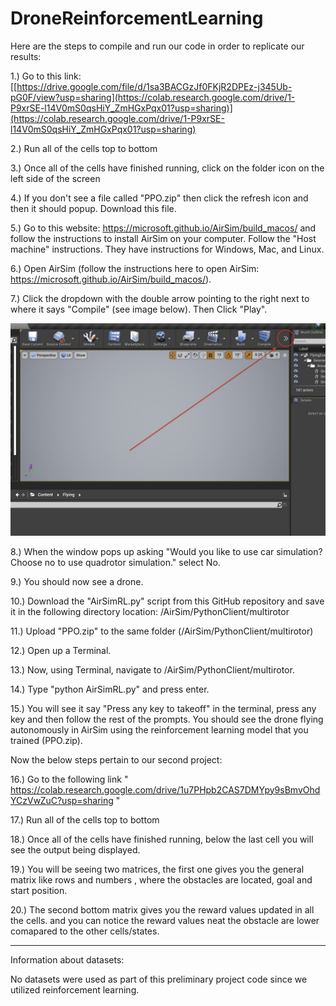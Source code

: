 # DroneReinforcementLearning

Here are the steps to compile and run our code in order to replicate our results:

1.) Go to this link: [[https://drive.google.com/file/d/1sa3BACGzJf0FKjR2DPEz-j345Ub-pG0F/view?usp=sharing](https://colab.research.google.com/drive/1-P9xrSE-l14V0mS0qsHiY_ZmHGxPqx01?usp=sharing)](https://colab.research.google.com/drive/1-P9xrSE-l14V0mS0qsHiY_ZmHGxPqx01?usp=sharing)

2.) Run all of the cells top to bottom

3.) Once all of the cells have finished running, click on the folder icon on the left side of the screen 

4.) If you don't see a file called "PPO.zip" then click the refresh icon and then it should popup. Download this file.

5.) Go to this website: https://microsoft.github.io/AirSim/build_macos/ and follow the instructions to install AirSim on your computer. Follow the "Host machine" instructions. They have instructions for Windows, Mac, and Linux.

6.) Open AirSim (follow the instructions here to open AirSim: https://microsoft.github.io/AirSim/build_macos/).

7.) Click the dropdown with the double arrow pointing to the right next to where it says "Compile" (see image below). Then Click "Play".

![Cover Photo](/images/dropdown.png)

8.) When the window pops up asking "Would you like to use car simulation? Choose no to use quadrotor simulation." select No.

9.) You should now see a drone.

10.) Download the "AirSimRL.py" script from this GitHub repository and save it in the following directory location: /AirSim/PythonClient/multirotor

11.) Upload "PPO.zip" to the same folder (/AirSim/PythonClient/multirotor)

12.) Open up a Terminal.

13.) Now, using Terminal, navigate to /AirSim/PythonClient/multirotor.

14.) Type "python AirSimRL.py" and press enter.

15.) You will see it say "Press any key to takeoff" in the terminal, press any key and then follow the rest of the prompts. You should see the drone flying autonomously in AirSim using the reinforcement learning model that you trained (PPO.zip).

Now the below steps pertain to our second project:

16.) Go to the following link " https://colab.research.google.com/drive/1u7PHpb2CAS7DMYpy9sBmvOhdYCzVwZuC?usp=sharing "

17.) Run all of the cells top to bottom

18.) Once all of the cells have finished running, below the last cell you will see the output being displayed. 

19.) You will be seeing two matrices, the first one gives you the general matrix like rows and numbers , where the obstacles are located, goal and start position.

20.) The second bottom matrix gives you the reward values updated in all the cells. and you can notice the reward values neat the obstacle are lower comapared to the other cells/states.

-----------------------------------------------------------------------------------
Information about datasets:

No datasets were used as part of this preliminary project code since we utilized reinforcement learning.
